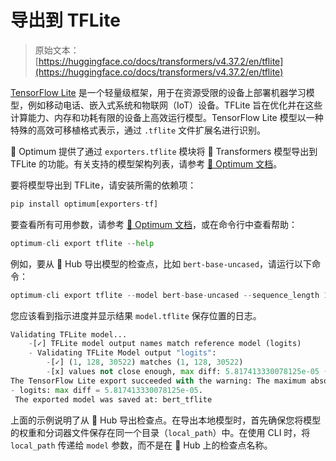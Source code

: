 # 导出到 TFLite

> 原始文本：[https://huggingface.co/docs/transformers/v4.37.2/en/tflite](https://huggingface.co/docs/transformers/v4.37.2/en/tflite)

[TensorFlow Lite](https://www.tensorflow.org/lite/guide) 是一个轻量级框架，用于在资源受限的设备上部署机器学习模型，例如移动电话、嵌入式系统和物联网（IoT）设备。TFLite 旨在优化并在这些计算能力、内存和功耗有限的设备上高效运行模型。TensorFlow Lite 模型以一种特殊的高效可移植格式表示，通过 `.tflite` 文件扩展名进行识别。

🤗 Optimum 提供了通过 `exporters.tflite` 模块将 🤗 Transformers 模型导出到 TFLite 的功能。有关支持的模型架构列表，请参考 [🤗 Optimum 文档](https://huggingface.co/docs/optimum/exporters/tflite/overview)。

要将模型导出到 TFLite，请安装所需的依赖项：

```py
pip install optimum[exporters-tf]
```

要查看所有可用参数，请参考 [🤗 Optimum 文档](https://huggingface.co/docs/optimum/main/en/exporters/tflite/usage_guides/export_a_model)，或在命令行中查看帮助：

```py
optimum-cli export tflite --help
```

例如，要从 🤗 Hub 导出模型的检查点，比如 `bert-base-uncased`，请运行以下命令：

```py
optimum-cli export tflite --model bert-base-uncased --sequence_length 128 bert_tflite/
```

您应该看到指示进度并显示结果 `model.tflite` 保存位置的日志。

```py
Validating TFLite model...
	-[✓] TFLite model output names match reference model (logits)
	- Validating TFLite Model output "logits":
		-[✓] (1, 128, 30522) matches (1, 128, 30522)
		-[x] values not close enough, max diff: 5.817413330078125e-05 (atol: 1e-05)
The TensorFlow Lite export succeeded with the warning: The maximum absolute difference between the output of the reference model and the TFLite exported model is not within the set tolerance 1e-05:
- logits: max diff = 5.817413330078125e-05.
 The exported model was saved at: bert_tflite
```

上面的示例说明了从 🤗 Hub 导出检查点。在导出本地模型时，首先确保您将模型的权重和分词器文件保存在同一个目录（`local_path`）中。在使用 CLI 时，将 `local_path` 传递给 `model` 参数，而不是在 🤗 Hub 上的检查点名称。
